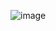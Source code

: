 ![image](https://user-images.githubusercontent.com/83164668/123301813-ae5b4000-d539-11eb-8e80-11d4d73b60b7.png)
